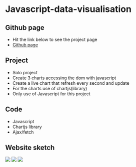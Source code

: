 # Javascript-data-visualisation
## Github page

- Hit the link below to see the project page
- [Github page](https://alexg-rgb.github.io/javascript-data-visualisation/index.html)

## Project

- Solo project
- Create 3 charts accessing the dom with javascript
- Create a live chart that refresh every second and update
- For the charts use of chartjs(library)
- Only use of Javascript for this project

## Code

- Javascript
- Chartjs library
- Ajax/fetch


## Website sketch

<img src="images/sketchOne.png">
<img src="images/sketchTwo.png">
<img src="images/sketchThree.png">
